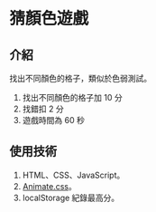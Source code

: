 # 猜顏色遊戲

## 介紹

找出不同顏色的格子，類似於色弱測試。

1. 找出不同顏色的格子加 10 分
2. 找錯扣 2 分
3. 遊戲時間為 60 秒

## 使用技術

1. HTML、CSS、JavaScript。
2. [Animate.css](https://animate.style/)。
3. localStorage 紀錄最高分。
